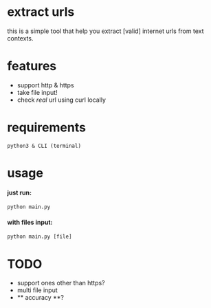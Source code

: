 # extract urls
this is a simple tool that help you extract [valid] internet urls from text contexts.

# features
* support http & https
* take file input!
* check *real* url using curl locally


# requirements
```
python3 & CLI (terminal)
```

# usage
#### just run:
```
python main.py
```
#### with files input:
```
python main.py [file]
```


# TODO
* support ones other than https?
* multi file input
* ** accuracy **?
